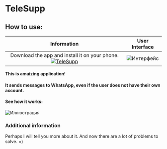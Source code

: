 # TeleSupp

## How to use:

| Information | User Interface |
| :------: | :------: |
| Download the app and install it on your phone. [![TeleSupp](https://i.ibb.co/1d08MtQ/Android-app-on-google-play-svg.png)](https://github.com/MinorityMeaning/TeleSupp/raw/master/app/release/app-release_v_0.30.apk) | ![Интерфейс](https://i.ibb.co/h8XnD1F/interface-app.jpg) |

__This is amaizing application!__
#### It sends messages to WhatsApp, even if the user does not have their own account.
#### See how it works:

![Иллюстрация](https://i.ibb.co/Dr0yHq1/Message.jpg)

### Additional information

Perhaps I will tell you more about it. And now there are a lot of problems to solve. =)

